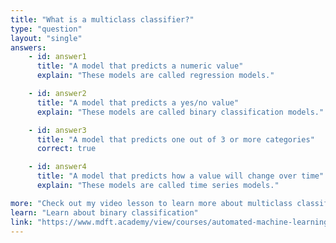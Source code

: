 ```yaml
---
title: "What is a multiclass classifier?"
type: "question"
layout: "single"
answers:
    - id: answer1
      title: "A model that predicts a numeric value"
      explain: "These models are called regression models."

    - id: answer2
      title: "A model that predicts a yes/no value"
      explain: "These models are called binary classification models."

    - id: answer3
      title: "A model that predicts one out of 3 or more categories"
      correct: true

    - id: answer4
      title: "A model that predicts how a value will change over time"
      explain: "These models are called time series models."

more: "Check out my video lesson to learn more about multiclass classification."
learn: "Learn about binary classification"
link: "https://www.mdft.academy/view/courses/automated-machine-learning-with-mlnet/403059-multiclass-classification/1153061-introducing-multiclass-classification"
---
```

